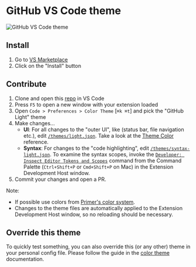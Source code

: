 # GitHub VS Code theme

![GitHub VS Code theme](https://user-images.githubusercontent.com/378023/78366757-ef48fb00-75fb-11ea-8d00-a8e61dbb9115.png)

## Install

1. Go to [VS Marketplace](https://marketplace.visualstudio.com/items?itemName=GitHub.github-vscode-theme)
2. Click on the "Install" button

## Contribute

1. Clone and open this [repo](https://github.com/primer/github-vscode-theme) in VS Code
2. Press `F5` to open a new window with your extension loaded
3. Open `Code > Preferences > Color Theme` [`⌘k ⌘t`] and pick the "GitHub Light" theme
4. Make changes...
    - **UI**: For all changes to the "outer UI", like (status bar, file navigation etc.), edit [`/themes/light.json`](https://github.com/primer/github-vscode-theme/blob/master/themes/light.json). Take a look at the [Theme Color](https://code.visualstudio.com/api/references/theme-color) reference.
    - **Syntax**: For changes to the "code highlighting", edit [`/themes/syntax-light.json`](https://github.com/primer/github-vscode-theme/blob/master/themes/syntax-light.json). To examine the syntax scopes, invoke the [`Developer: Inspect Editor Tokens and Scopes`](https://code.visualstudio.com/api/language-extensions/syntax-highlight-guide#scope-inspector) command from the Command Palette (`Ctrl+Shift+P` or `Cmd+Shift+P` on Mac) in the Extension Development Host window.
5. Commit your changes and open a PR.

Note:

- If possible use colors from [Primer's color system](https://primer.style/css/support/color-system).
- Changes to the theme files are automatically applied to the Extension Development Host window, so no reloading should be necessary.

## Override this theme

To quickly test something, you can also override this (or any other) theme in your personal config file. Please follow the guide in the [color theme](https://code.visualstudio.com/api/extension-guides/color-theme) documentation.
